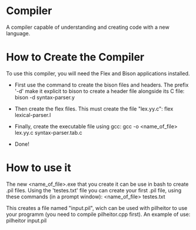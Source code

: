 # Compiler
A compiler capable of understanding and creating code with a new language.

# How to Create the Compiler
To use this compiler, you will need the Flex and Bison applications installed.

- First use the command to create the bison files and headers. The prefix '-d' make it explicit to bison to create a header file alongside its C file:
bison -d syntax-parser.y

- Then create the flex files. This must create the file "lex.yy.c":
flex lexical-parser.l

- Finally, create the executable file using gcc:
gcc -o <name_of_file> lex.yy.c syntax-parser.tab.c

- Done!

# How to use it
The new <name_of_file>.exe that you create it can be use in bash to create .pil files. Using the 'testes.txt' file you can create your first .pil file, using these commands (in a prompt window):
<name_of_file> testes.txt

This creates a file named "input.pil", wich can be used with pilheitor to use your programm (you need to compile pilheitor.cpp first). An example of use:
pilheitor input.pil
